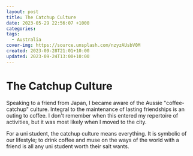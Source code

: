 ```yaml
---
layout: post
title: The Catchup Culture
date: 2023-05-29 22:56:07 +1000
categories: 
tags:
  - Australia
cover-img: https://source.unsplash.com/nzyzAUsbV0M
created: 2023-09-28T21:01+10:00
updated: 2023-09-24T13:00+10:00
---
```


# The Catchup Culture
Speaking to a friend from Japan, I became aware of the Aussie "coffee-catchup" culture.
Integral to the maintenance of lasting friendships is an outing to coffee. I don't remember when this entered my repertoire of activities, but it was most likely when I moved to the city.

For a uni student, the catchup culture means everything. It is symbolic of our lifestyle; to drink coffee and muse on the ways of the world with a friend is all any uni student worth their salt wants.